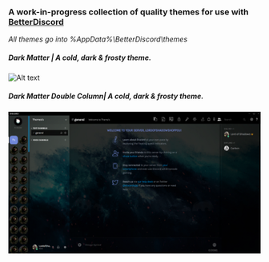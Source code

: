 ### A work-in-progress collection of quality themes for use with [BetterDiscord](https://betterdiscord.net)

*All themes go into %AppData%\BetterDiscord\themes*

##### Dark Matter | *A cold, dark & frosty theme.*

![Alt text](/dm-ss.jpg?raw=true "Optional Title")

##### Dark Matter Double Column| *A cold, dark & frosty theme.*
![Alt text](/Dark_Matter_DCSL.png?raw=true "Optional Title")